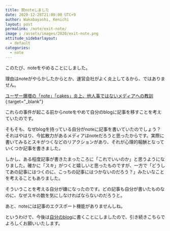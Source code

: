 ```yaml
---
title: 脱noteしました
date: 2020-12-28T21:00:00 UTC+9
author: Wakabayashi, Kenichi
layout: post
permalink: /note/exit-note/
image : /assets/images/2020/exit-note.png
attitude_sidebarlayout:
  - default
categories:
  - note
---
```

このたび、noteをやめることにしました。

理由はnoteがやらかしたからとか、運営会社がよく炎上してるから、ではありません。

[ユーザー爆増の「note」「cakes」炎上、他人事ではないメディアへの教訓](https://diamond.jp/articles/-/257605){:target="_blank"}

これらの事件が起こる前からnoteをやめて自分のblogに記事を移すことを考えていたのです。

そもそも、なぜblogを持っている自分がnoteに記事を書いていたのでしょう？それはやはり、今拡散力があるメディアはnoteだろうと思ったからです。実際に書いてみるとスキがつくなどのリアクションがあり、それが心理的報酬となっていくつか記事を書きました。

しかし、ある程度記事が書きたまったころに「これでいいのか」と思うようになりました。確かに「スキ」がつくと嬉しいと思ったものですが、一方で「どうしてあの記事にはつくのに、こっちの記事にはつかないのだろう？」みたいなことを考えることもありました。

そういうことを考える自分が嫌になったのです。どの記事も自分が書いたものなのに、なぜスキの数を気にしなければならないのだろうと。

あと、noteには記事のエクスポート機能がありませんしね。

というわけで、今後は[自分のblog](https://crssrds.jp/note/)に書くことにしましたので、引き続きこちらでよろしくお願いいたします。